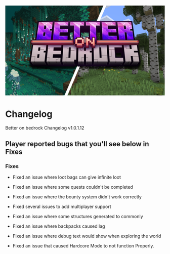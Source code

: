 
![image](/Main/assets/bob-rebrand.png)

# Changelog

Better on bedrock Changelog v1.0.1.12

## Player reported bugs that you'll see below in Fixes

### Fixes

- Fixed an issue where loot bags can give infinite loot

- Fixed an issue where some quests couldn't be completed

- Fixed an issue where the bounty system didn't work correctly

- Fixed several issues to add multiplayer support

- Fixed an issue where some structures generated to commonly

- Fixed an issue where backpacks caused lag

- Fixed an issue where debug text would show when exploring the world

- Fixed an issue that caused Hardcore Mode to not function Properly.
